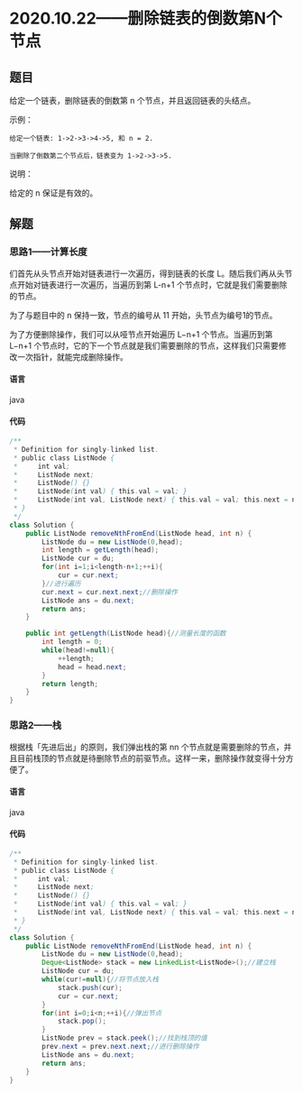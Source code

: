 # 2020.10.22——删除链表的倒数第N个节点
## 题目
给定一个链表，删除链表的倒数第 n 个节点，并且返回链表的头结点。

示例：
```
给定一个链表: 1->2->3->4->5, 和 n = 2.

当删除了倒数第二个节点后，链表变为 1->2->3->5.
```
说明：

给定的 n 保证是有效的。

## 解题
### 思路1——计算长度
们首先从头节点开始对链表进行一次遍历，得到链表的长度 L。随后我们再从头节点开始对链表进行一次遍历，当遍历到第 L-n+1 个节点时，它就是我们需要删除的节点。

为了与题目中的 n 保持一致，节点的编号从 11 开始，头节点为编号1的节点。

为了方便删除操作，我们可以从哑节点开始遍历 L−n+1 个节点。当遍历到第 L−n+1 个节点时，它的下一个节点就是我们需要删除的节点，这样我们只需要修改一次指针，就能完成删除操作。


#### 语言
java
#### 代码
```java
/**
 * Definition for singly-linked list.
 * public class ListNode {
 *     int val;
 *     ListNode next;
 *     ListNode() {}
 *     ListNode(int val) { this.val = val; }
 *     ListNode(int val, ListNode next) { this.val = val; this.next = next; }
 * }
 */
class Solution {
    public ListNode removeNthFromEnd(ListNode head, int n) {
        ListNode du = new ListNode(0,head);
        int length = getLength(head);
        ListNode cur = du;
        for(int i=1;i<length-n+1;++i){
            cur = cur.next;
        }//进行遍历
        cur.next = cur.next.next;//删除操作
        ListNode ans = du.next;
        return ans;
    }

    public int getLength(ListNode head){//测量长度的函数
        int length = 0;
        while(head!=null){
            ++length;
            head = head.next;
        }
        return length;
    }
}
```
### 思路2——栈
根据栈「先进后出」的原则，我们弹出栈的第 nn 个节点就是需要删除的节点，并且目前栈顶的节点就是待删除节点的前驱节点。这样一来，删除操作就变得十分方便了。
#### 语言
java
#### 代码
```java
/**
 * Definition for singly-linked list.
 * public class ListNode {
 *     int val;
 *     ListNode next;
 *     ListNode() {}
 *     ListNode(int val) { this.val = val; }
 *     ListNode(int val, ListNode next) { this.val = val; this.next = next; }
 * }
 */
class Solution {
    public ListNode removeNthFromEnd(ListNode head, int n) {
        ListNode du = new ListNode(0,head);
        Deque<ListNode> stack = new LinkedList<ListNode>();//建立栈
        ListNode cur = du;
        while(cur!=null){//将节点放入栈
            stack.push(cur);
            cur = cur.next;
        }   
        for(int i=0;i<n;++i){//弹出节点
            stack.pop();
        }
        ListNode prev = stack.peek();//找到栈顶的值
        prev.next = prev.next.next;//进行删除操作
        ListNode ans = du.next;
        return ans;
    }
}
```
